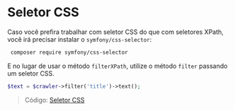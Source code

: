 # Seletor CSS

Caso você prefira trabalhar com seletor CSS do que com seletores XPath, você irá precisar instalar o `symfony/css-selector`:

```bash
 composer require symfony/css-selector
```

E no lugar de usar o método `filterXPath`, utilize o método `filter` passando um seletor CSS.

```php
$text = $crawler->filter('title')->text();
```

> Código: [Seletor CSS](/exercicios/07-seletor-css.php)